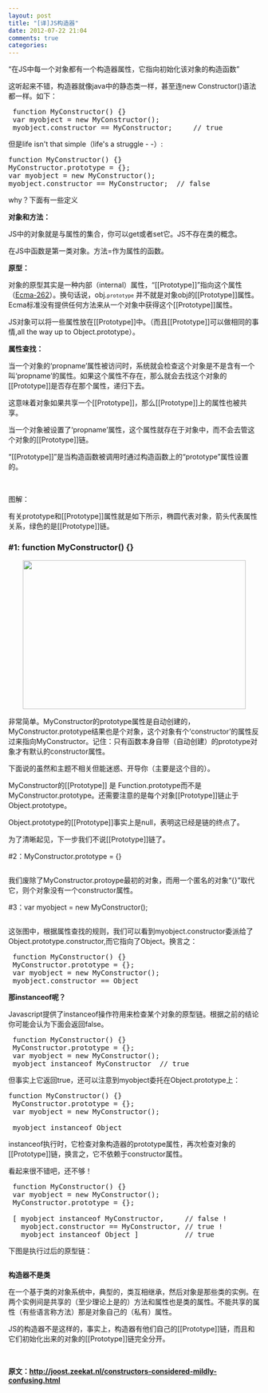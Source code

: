 ```yaml
---
layout: post
title: "[译]JS构造器"
date: 2012-07-22 21:04
comments: true
categories: 
---
```


“在JS中每一个对象都有一个构造器属性，它指向初始化该对象的构造函数”

这听起来不错，构造器就像java中的静态类一样，甚至连new Constructor()语法都一样。如下：
<pre> function MyConstructor() {}
 var myobject = new MyConstructor();
 myobject.constructor == MyConstructor;     // true</pre>
但是life isn't that simple（life's a struggle - -）:
<pre>function MyConstructor() {}
MyConstructor.prototype = {};
var myobject = new MyConstructor();
myobject.constructor == MyConstructor;  // false</pre>
why？下面有一些定义

<strong>对象和方法：</strong>

JS中的对象就是与属性的集合，你可以get或者set它。JS不存在类的概念。

在JS中函数是第一类对象。方法=作为属性的函数。

<strong>原型：</strong>

对象的原型其实是一种内部（internal）属性，“[[Prototype]]”指向这个属性（<a href="http://www.ecma-international.org/publications/standards/Ecma-262.htm">Ecma-262</a>）。换句话说，obj.<span style="font-family: Monaco, Consolas, 'Andale Mono', 'DejaVu Sans Mono', monospace; font-size: x-small;"><span style="line-height: normal;">prototype</span></span> 并不就是对象obj的[[Prototype]]属性。Ecma标准没有提供任何方法来从一个对象中获得这个[[Prototype]]属性。

JS对象可以将一些属性放在[[Prototype]]中。（而且[[Prototype]]可以做相同的事情,all the way up to Object.prototype）。

<strong>属性查找：</strong>

当一个对象的‘propname’属性被访问时，系统就会检查这个对象是不是含有一个叫‘propname’的属性。如果这个属性不存在，那么就会去找这个对象的[[Prototype]]是否存在那个属性，递归下去。

这意味着对象如果共享一个[[Prototype]]，那么[[Prototype]]上的属性也被共享。

当一个对象被设置了‘propname’属性，这个属性就存在于对象中，而不会去管这个对象的[[Prototype]]链。

“[[Prototype]]”是当构造函数被调用时通过构造函数上的“prototype”属性设置的。

&nbsp;

图解：

有关prototype和[[Prototype]]属性就是如下所示，椭圆代表对象，箭头代表属性关系，绿色的是[[Prototype]]链。
<h3><a name="_1__function_myconstructor_____"></a>#1: function MyConstructor() {}</h3>
<p style="text-align: center;"><img class="aligncenter" src="http://joost.zeekat.nl/graph1.png" alt="" width="447" height="298" /></p>
非常简单。MyConstructor的prototype属性是自动创建的，MyConstructor.prototype结果也是个对象，这个对象有个‘constructor’的属性反过来指向MyConstructor。记住：只有函数本身自带（自动创建）的prototype对象才有默认的constructor属性。

下面说的虽然和主题不相关但能迷惑、开导你（主要是这个目的）。

MyConstructor的[[Prototype]] 是 Function.prototype而不是MyConstructor.prototype。还需要注意的是每个对象[[Prototype]]链止于Object.prototype。

Object.prototype的[[Prototype]]事实上是null，表明这已经是链的终点了。

为了清晰起见，下一步我们不说[[Prototype]]链了。

#2：MyConstructor.prototype = {}

<img src="http://joost.zeekat.nl/graph2.png" alt="" />

我们废除了MyConstructor.protoype最初的对象，而用一个匿名的对象“{}”取代它，则个对象没有一个constructor属性。

#3：var myobject = new MyConstructor();

<img src="http://joost.zeekat.nl/graph3.png" alt="" />

这张图中，根据属性查找的规则，我们可以看到myobject.constructor委派给了Object.prototype.constructor,而它指向了Object。换言之：
<pre> function MyConstructor() {}
 MyConstructor.prototype = {};
 var myobject = new MyConstructor();
 myobject.constructor == Object</pre>
<strong>那instanceof呢？</strong>

Javascript提供了instanceof操作符用来检查某个对象的原型链。根据之前的结论你可能会认为下面会返回false。
<pre> function MyConstructor() {}
 MyConstructor.prototype = {};
 var myobject = new MyConstructor();
 myobject instanceof MyConstructor  // true</pre>
但事实上它返回true，还可以注意到myobject委托在Object.prototype上：
<pre>function MyConstructor() {}
 MyConstructor.prototype = {};
 var myobject = new MyConstructor();

 myobject instanceof Object</pre>
instanceof执行时，它检查对象构造器的prototype属性，再次检查对象的[[Prototype]]链，换言之，它不依赖于constructor属性。

看起来很不错吧，还不够！
<pre> function MyConstructor() {}
 var myobject = new MyConstructor();
 MyConstructor.prototype = {};

 [ myobject instanceof MyConstructor,     // false !
   myobject.constructor == MyConstructor, // true !
   myobject instanceof Object ]           // true</pre>
下图是执行过后的原型链：

<img src="http://joost.zeekat.nl/graph4.png" alt="" />

<strong>构造器不是类</strong>

在一个基于类的对象系统中，典型的，类互相继承，然后对象是那些类的实例。在两个实例间是共享的（至少理论上是的）方法和属性也是类的属性。不能共享的属性（有些语言称方法）那是对象自己的（私有）属性。

JS的构造器不是这样的，事实上，构造器有他们自己的[[Prototype]]链，而且和它们初始化出来的对象的[[Prototype]]链完全分开。

&nbsp;

<strong>原文：<a href="http://joost.zeekat.nl/constructors-considered-mildly-confusing.html">http://joost.zeekat.nl/constructors-considered-mildly-confusing.html</a></strong>
